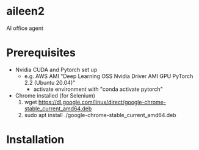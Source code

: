 # aileen2
AI office agent

# Prerequisites
- Nvidia CUDA and Pytorch set up
    - e.g. AWS AMI "Deep Learning OSS Nvidia Driver AMI GPU PyTorch 2.2 (Ubuntu 20.04)"
        * activate environment with "conda activate pytorch"
- Chrome installed (for Selenium)
    1. wget https://dl.google.com/linux/direct/google-chrome-stable_current_amd64.deb
    2. sudo apt install ./google-chrome-stable_current_amd64.deb

# Installation
